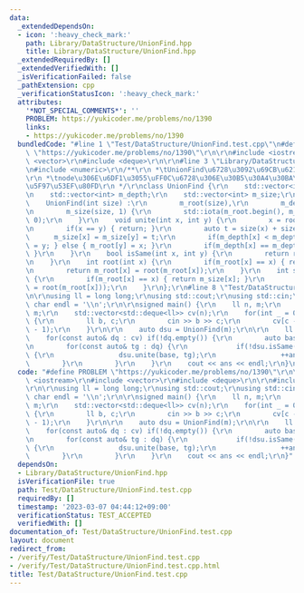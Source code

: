 ```yaml
---
data:
  _extendedDependsOn:
  - icon: ':heavy_check_mark:'
    path: Library/DataStructure/UnionFind.hpp
    title: Library/DataStructure/UnionFind.hpp
  _extendedRequiredBy: []
  _extendedVerifiedWith: []
  _isVerificationFailed: false
  _pathExtension: cpp
  _verificationStatusIcon: ':heavy_check_mark:'
  attributes:
    '*NOT_SPECIAL_COMMENTS*': ''
    PROBLEM: https://yukicoder.me/problems/no/1390
    links:
    - https://yukicoder.me/problems/no/1390
  bundledCode: "#line 1 \"Test/DataStructure/UnionFind.test.cpp\"\n#define PROBLEM\
    \ \"https://yukicoder.me/problems/no/1390\"\r\n\r\n#include <iostream>\r\n#include\
    \ <vector>\r\n#include <deque>\r\n\r\n#line 3 \"Library/DataStructure/UnionFind.hpp\"\
    \n#include <numeric>\r\n/**\r\n *\tUnionFind\u6728\u3092\u69CB\u6210\u3059\u308B\
    \r\n *\tnode\u306E\u6DF1\u3055\uFF0C\u6728\u306E\u30B5\u30A4\u30BA\u3092\u53D6\
    \u5F97\u53EF\u80FD\r\n */\r\nclass UnionFind {\r\n    std::vector<int> m_root;\r\
    \n    std::vector<int> m_depth;\r\n    std::vector<int> m_size;\r\npublic:\r\n\
    \    UnionFind(int size) :\r\n        m_root(size),\r\n        m_depth(size, 0),\r\
    \n        m_size(size, 1) {\r\n        std::iota(m_root.begin(), m_root.end(),\
    \ 0);\r\n    }\r\n    void unite(int x, int y) {\r\n        x = root(x); y = root(y);\r\
    \n        if(x == y) { return; }\r\n        auto t = size(x) + size(y);\r\n  \
    \      m_size[x] = m_size[y] = t;\r\n        if(m_depth[x] < m_depth[y]) { m_root[x]\
    \ = y; } else { m_root[y] = x; }\r\n        if(m_depth[x] == m_depth[y]) { ++m_depth[x];\
    \ }\r\n    }\r\n    bool isSame(int x, int y) {\r\n        return root(x) == root(y);\r\
    \n    }\r\n    int root(int x) {\r\n        if(m_root[x] == x) { return x; }\r\
    \n        return m_root[x] = root(m_root[x]);\r\n    }\r\n    int size(int x)\
    \ {\r\n        if(m_root[x] == x) { return m_size[x]; }\r\n        return size(m_root[x]\
    \ = root(m_root[x]));\r\n    }\r\n};\r\n#line 8 \"Test/DataStructure/UnionFind.test.cpp\"\
    \n\r\nusing ll = long long;\r\nusing std::cout;\r\nusing std::cin;\r\nconstexpr\
    \ char endl = '\\n';\r\n\r\nsigned main() {\r\n    ll n, m;\r\n    cin >> n >>\
    \ m;\r\n    std::vector<std::deque<ll>> cv(n);\r\n    for(int _ = 0; _ < n; ++_)\
    \ {\r\n        ll b, c;\r\n        cin >> b >> c;\r\n        cv[c - 1].emplace_back(b\
    \ - 1);\r\n    }\r\n\r\n    auto dsu = UnionFind(m);\r\n\r\n    ll ans = 0;\r\n\
    \    for(const auto& dq : cv) if(!dq.empty()) {\r\n        auto base = dq.front();\r\
    \n        for(const auto& tg : dq) {\r\n            if(!dsu.isSame(base, tg))\
    \ {\r\n                dsu.unite(base, tg);\r\n                ++ans;\r\n    \
    \        }\r\n        }\r\n    }\r\n    cout << ans << endl;\r\n}\n"
  code: "#define PROBLEM \"https://yukicoder.me/problems/no/1390\"\r\n\r\n#include\
    \ <iostream>\r\n#include <vector>\r\n#include <deque>\r\n\r\n#include \"./../../Library/DataStructure/UnionFind.hpp\"\
    \r\n\r\nusing ll = long long;\r\nusing std::cout;\r\nusing std::cin;\r\nconstexpr\
    \ char endl = '\\n';\r\n\r\nsigned main() {\r\n    ll n, m;\r\n    cin >> n >>\
    \ m;\r\n    std::vector<std::deque<ll>> cv(n);\r\n    for(int _ = 0; _ < n; ++_)\
    \ {\r\n        ll b, c;\r\n        cin >> b >> c;\r\n        cv[c - 1].emplace_back(b\
    \ - 1);\r\n    }\r\n\r\n    auto dsu = UnionFind(m);\r\n\r\n    ll ans = 0;\r\n\
    \    for(const auto& dq : cv) if(!dq.empty()) {\r\n        auto base = dq.front();\r\
    \n        for(const auto& tg : dq) {\r\n            if(!dsu.isSame(base, tg))\
    \ {\r\n                dsu.unite(base, tg);\r\n                ++ans;\r\n    \
    \        }\r\n        }\r\n    }\r\n    cout << ans << endl;\r\n}"
  dependsOn:
  - Library/DataStructure/UnionFind.hpp
  isVerificationFile: true
  path: Test/DataStructure/UnionFind.test.cpp
  requiredBy: []
  timestamp: '2023-03-07 04:44:12+09:00'
  verificationStatus: TEST_ACCEPTED
  verifiedWith: []
documentation_of: Test/DataStructure/UnionFind.test.cpp
layout: document
redirect_from:
- /verify/Test/DataStructure/UnionFind.test.cpp
- /verify/Test/DataStructure/UnionFind.test.cpp.html
title: Test/DataStructure/UnionFind.test.cpp
---
```

